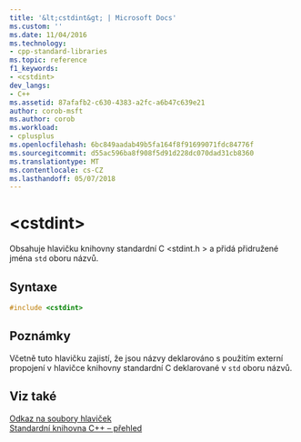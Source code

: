 ```yaml
---
title: '&lt;cstdint&gt; | Microsoft Docs'
ms.custom: ''
ms.date: 11/04/2016
ms.technology:
- cpp-standard-libraries
ms.topic: reference
f1_keywords:
- <cstdint>
dev_langs:
- C++
ms.assetid: 87afafb2-c630-4383-a2fc-a6b47c639e21
author: corob-msft
ms.author: corob
ms.workload:
- cplusplus
ms.openlocfilehash: 6bc849aadab49b5fa164f8f91699071fdc84776f
ms.sourcegitcommit: d55ac596ba8f908f5d91d228dc070dad31cb8360
ms.translationtype: MT
ms.contentlocale: cs-CZ
ms.lasthandoff: 05/07/2018
---
```

# <a name="ltcstdintgt"></a>&lt;cstdint&gt;

Obsahuje hlavičku knihovny standardní C \<stdint.h > a přidá přidružené jména `std` oboru názvů.

## <a name="syntax"></a>Syntaxe

```cpp
#include <cstdint>
```

## <a name="remarks"></a>Poznámky

Včetně tuto hlavičku zajistí, že jsou názvy deklarováno s použitím externí propojení v hlavičce knihovny standardní C deklarované v `std` oboru názvů.

## <a name="see-also"></a>Viz také

[Odkaz na soubory hlaviček](../standard-library/cpp-standard-library-header-files.md)<br/>
[Standardní knihovna C++ – přehled](../standard-library/cpp-standard-library-overview.md)<br/>
